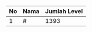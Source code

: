 | No | Nama            | Jumlah Level |
|----|-----------------|--------------|
| 1  | #    |    1393        |
